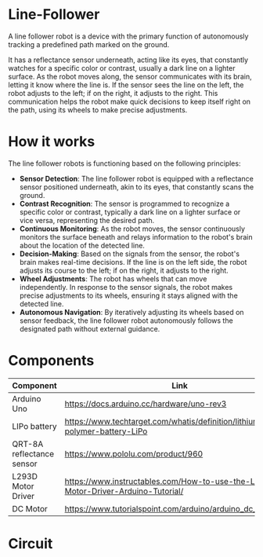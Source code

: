 # Line-Follower

A line follower robot is a device with the primary function of autonomously tracking a predefined path marked on the ground. 

It has a reflectance sensor underneath, acting like its eyes, that constantly watches for a specific color or contrast, usually a dark line on a lighter surface. As the robot moves along, the sensor communicates with its brain, letting it know where the line is. If the sensor sees the line on the left, the robot adjusts to the left; if on the right, it adjusts to the right. This communication helps the robot make quick decisions to keep itself right on the path, using its wheels to make precise adjustments. 

# How it works

The line follower robots is functioning based on the following principles:

* **Sensor Detection**: The line follower robot is equipped with a reflectance sensor positioned underneath, akin to its eyes, that constantly scans the ground.
* **Contrast Recognition**: The sensor is programmed to recognize a specific color or contrast, typically a dark line on a lighter surface or vice versa, representing the desired path.
* **Continuous Monitoring**: As the robot moves, the sensor continuously monitors the surface beneath and relays information to the robot's brain about the location of the detected line.
* **Decision-Making**: Based on the signals from the sensor, the robot's brain makes real-time decisions. If the line is on the left side, the robot adjusts its course to the left; if on the right, it adjusts to the right.
* **Wheel Adjustments**: The robot has wheels that can move independently. In response to the sensor signals, the robot makes precise adjustments to its wheels, ensuring it stays aligned with the detected line.
* **Autonomous Navigation**: By iteratively adjusting its wheels based on sensor feedback, the line follower robot autonomously follows the designated path without external guidance.

# Components

| Component  | Link |
| ------------- | ------------- |
| Arduino Uno  | https://docs.arduino.cc/hardware/uno-rev3|
| LIPo battery | https://www.techtarget.com/whatis/definition/lithium-polymer-battery-LiPo|
| QRT-8A reflectance sensor  | https://www.pololu.com/product/960|
| L293D Motor Driver | https://www.instructables.com/How-to-use-the-L293D-Motor-Driver-Arduino-Tutorial/  |
| DC Motor | https://www.tutorialspoint.com/arduino/arduino_dc_motor.htm |

# Circuit



